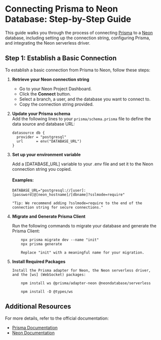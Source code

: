 # Connecting Prisma to Neon Database: Step-by-Step Guide

This guide walks you through the process of connecting [Prisma](https://www.prisma.io/) to a [Neon](https://neon.tech/) database, including setting up the connection string, configuring Prisma, and integrating the Neon serverless driver.

## Step 1: Establish a Basic Connection

To establish a basic connection from Prisma to Neon, follow these steps:

1.  **Retrieve your Neon connection string**

    - Go to your Neon Project Dashboard.
    - Click the **Connect** button.
    - Select a branch, a user, and the database you want to connect to.
    - Copy the connection string provided.

2.  **Update your Prisma schema**  
    Add the following lines to your `prisma/schema.prisma` file to define the data source and database URL:

    ```prisma
    datasource db {
      provider = "postgresql"
      url      = env("DATABASE_URL")
    }

    ```

3.  **Set up your environment variable**

    Add a [DATABASE_URL] variable to your .env file and set it to the Neon connection string you copied.

    #### Examples:

    ```.env
    DATABASE_URL="postgresql://[user]:[password]@[neon_hostname]/[dbname]?sslmode=require"

    "Tip: We recommend adding ?sslmode=require to the end of the connection string for secure connections."

    ```

4.  **Migrate and Generate Prisma Client**

    Run the following commands to migrate your database and generate the Prisma Client:

    ```prisma
        npx prisma migrate dev --name "init"
        npx prisma generate

        Replace "init" with a meaningful name for your migration.

    ```

5.  **Install Required Packages**

        Install the Prisma adapter for Neon, the Neon serverless driver, and the [ws] (WebSocket) packages:

    ```npm packages
        npm install ws @prisma/adapter-neon @neondatabase/serverless

        npm install -D @types/ws

    ```

## Additional Resources

For more details, refer to the official documentation:

- [Prisma Documentation](https://www.prisma.io/docs)
- [Neon Documentation](https://neon.tech/docs)
